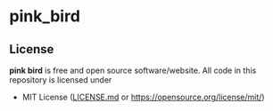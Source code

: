 # pink_bird

## License
**pink bird** is free and open source software/website. All code in this repository is licensed under
- MIT License ([LICENSE.md](https://github.com/Maksasj/pink_bird/blob/master/LICENSE.md) or https://opensource.org/license/mit/)